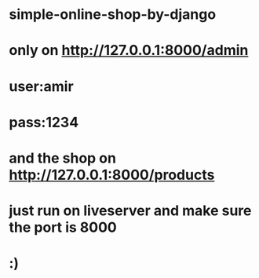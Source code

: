 # simple-online-shop-by-django
# only on http://127.0.0.1:8000/admin
# user:amir
# pass:1234
# and the shop on http://127.0.0.1:8000/products

# just run on liveserver and make sure the port is 8000


# :)
